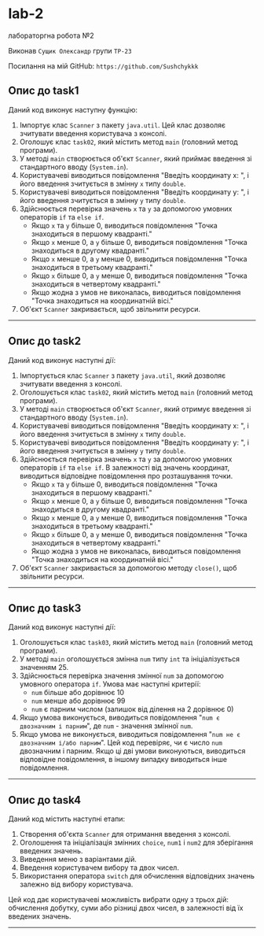 # lab-2
лабораторгна робота №2 

Виконав `Сущик Олександр` групи `ТР-23`

Посилання на мій GitHub: ``https://github.com/Sushchykkk``
## Опис до task1
Даний код виконує наступну функцію:

1. Імпортує клас `Scanner` з пакету `java.util`. Цей клас дозволяє зчитувати введення користувача з консолі.
2. Оголошує клас `task02`, який містить метод `main` (головний метод програми).
3. У методі `main` створюється об'єкт `Scanner`, який приймає введення зі стандартного вводу (`System.in`).
4. Користувачеві виводиться повідомлення "Введіть координату x: ", і його введення зчитується в змінну `x` типу `double`.
5. Користувачеві виводиться повідомлення "Введіть координату y: ", і його введення зчитується в змінну `y` типу `double`.
6. Здійснюється перевірка значень `x` та `y` за допомогою умовних операторів `if` та `else if`.
   - Якщо `x` та `y` більше 0, виводиться повідомлення "Точка знаходиться в першому квадранті."
   - Якщо `x` менше 0, а `y` більше 0, виводиться повідомлення "Точка знаходиться в другому квадранті."
   - Якщо `x` менше 0, а `y` менше 0, виводиться повідомлення "Точка знаходиться в третьому квадранті."
   - Якщо `x` більше 0, а `y` менше 0, виводиться повідомлення "Точка знаходиться в четвертому квадранті."
   - Якщо жодна з умов не виконалась, виводиться повідомлення "Точка знаходиться на координатній вісі."
7. Об'єкт `Scanner` закривається, щоб звільнити ресурси.
___
## Опис до task2
Даний код виконує наступні дії:

1. Імпортується клас `Scanner` з пакету `java.util`, який дозволяє зчитувати введення з консолі.
2. Оголошується клас `task02`, який містить метод `main` (головний метод програми).
3. У методі `main` створюється об'єкт `Scanner`, який отримує введення зі стандартного вводу (`System.in`).
4. Користувачеві виводиться повідомлення "Введіть координату x: ", і його введення зчитується в змінну `x` типу `double`.
5. Користувачеві виводиться повідомлення "Введіть координату y: ", і його введення зчитується в змінну `y` типу `double`.
6. Здійснюється перевірка значень `x` та `y` за допомогою умовних операторів `if` та `else if`. В залежності від значень координат, виводиться відповідне повідомлення про розташування точки.
   - Якщо `x` та `y` більше 0, виводиться повідомлення "Точка знаходиться в першому квадранті."
   - Якщо `x` менше 0, а `y` більше 0, виводиться повідомлення "Точка знаходиться в другому квадранті."
   - Якщо `x` менше 0, а `y` менше 0, виводиться повідомлення "Точка знаходиться в третьому квадранті."
   - Якщо `x` більше 0, а `y` менше 0, виводиться повідомлення "Точка знаходиться в четвертому квадранті."
   - Якщо жодна з умов не виконалась, виводиться повідомлення "Точка знаходиться на координатній вісі."
7. Об'єкт `Scanner` закривається за допомогою методу `close()`, щоб звільнити ресурси.
___
## Опис до task3
Даний код виконує наступні дії:
1. Оголошується клас `task03`, який містить метод `main` (головний метод програми).
2. У методі `main` оголошується змінна `num` типу `int` та ініціалізується значенням 25.
3. Здійснюється перевірка значення змінної `num` за допомогою умовного оператора `if`. Умова має наступні критерії:
   - `num` більше або дорівнює 10
   - `num` менше або дорівнює 99
   - `num` є парним числом (залишок від ділення на 2 дорівнює 0)
4. Якщо умова виконується, виводиться повідомлення "`num є двозначним і парним`", де `num` - значення змінної `num`.
5. Якщо умова не виконується, виводиться повідомлення "`num не є двозначним і/або парним`".
Цей код перевіряє, чи є число `num` двозначним і парним. Якщо ці дві умови виконуються, виводиться відповідне повідомлення, в іншому випадку виводиться інше повідомлення.
___
## Опис до task4
Даний код містить наступні етапи:
1. Створення об'єкта `Scanner` для отримання введення з консолі.
2. Оголошення та ініціалізація змінних `choice`, `num1` і `num2` для зберігання введених значень.
3. Виведення меню з варіантами дій.
4. Введення користувачем вибору та двох чисел.
5. Використання оператора `switch` для обчислення відповідних значень залежно від вибору користувача.

Цей код дає користувачеві можливість вибрати одну з трьох дій: обчислення добутку, 
суми або різниці двох чисел, в залежності від їх введених значень.
___
